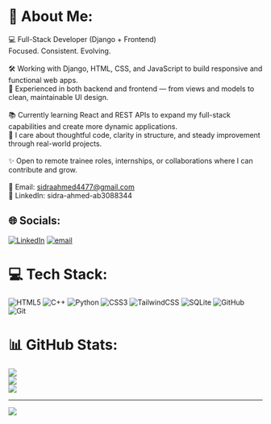 # 💫 About Me:
💻 Full-Stack Developer (Django + Frontend)<br>Focused. Consistent. Evolving.<br><br>🛠️ Working with Django, HTML, CSS, and JavaScript to build responsive and functional web apps.<br>🔁 Experienced in both backend and frontend — from views and models to clean, maintainable UI design.<br><br>📚 Currently learning React and REST APIs to expand my full-stack capabilities and create more dynamic applications.<br>🧠 I care about thoughtful code, clarity in structure, and steady improvement through real-world projects.<br><br>✨ Open to remote trainee roles, internships, or collaborations where I can contribute and grow.<br><br>📩 Email: sidraahmed4477@gmail.com<br>🔗 LinkedIn: sidra-ahmed-ab3088344


## 🌐 Socials:
[![LinkedIn](https://img.shields.io/badge/LinkedIn-%230077B5.svg?logo=linkedin&logoColor=white)](https://linkedin.com/in/www.linkedin.com/in/sidra-ahmed-ab3088344) [![email](https://img.shields.io/badge/Email-D14836?logo=gmail&logoColor=white)](mailto:sidraahmed4477@gmail.com) 

# 💻 Tech Stack:
![HTML5](https://img.shields.io/badge/html5-%23E34F26.svg?style=for-the-badge&logo=html5&logoColor=white) ![C++](https://img.shields.io/badge/c++-%2300599C.svg?style=for-the-badge&logo=c%2B%2B&logoColor=white) ![Python](https://img.shields.io/badge/python-3670A0?style=for-the-badge&logo=python&logoColor=ffdd54) ![CSS3](https://img.shields.io/badge/css3-%231572B6.svg?style=for-the-badge&logo=css3&logoColor=white) ![TailwindCSS](https://img.shields.io/badge/tailwindcss-%2338B2AC.svg?style=for-the-badge&logo=tailwind-css&logoColor=white) ![SQLite](https://img.shields.io/badge/sqlite-%2307405e.svg?style=for-the-badge&logo=sqlite&logoColor=white) ![GitHub](https://img.shields.io/badge/github-%23121011.svg?style=for-the-badge&logo=github&logoColor=white) ![Git](https://img.shields.io/badge/git-%23F05033.svg?style=for-the-badge&logo=git&logoColor=white)
# 📊 GitHub Stats:
![](https://github-readme-stats.vercel.app/api?username=sidra976&theme=dark&hide_border=false&include_all_commits=false&count_private=false)<br/>
![](https://nirzak-streak-stats.vercel.app/?user=sidra976&theme=dark&hide_border=false)<br/>
![](https://github-readme-stats.vercel.app/api/top-langs/?username=sidra976&theme=dark&hide_border=false&include_all_commits=false&count_private=false&layout=compact)

---
[![](https://visitcount.itsvg.in/api?id=sidra976&icon=0&color=0)](https://visitcount.itsvg.in)

<!-- Proudly created with GPRM ( https://gprm.itsvg.in ) -->
